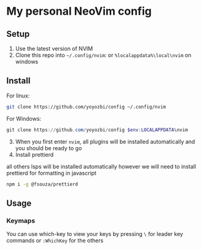 # My personal NeoVim config

## Setup

1. Use the latest version of NVIM
2. Clone this repo into `~/.config/nvim`: or `%localappdata%\local\nvim` on windows

## Install

For linux:

```bash
git clone https://github.com/yoyozbi/config ~/.config/nvim
```

For Windows:

```powershell
git clone https://github.com/yoyozbi/config $env:LOCALAPPDATA\nvim
```

3. When you first enter `nvim`, all plugins will be installed automatically and you should be ready to go
4. Install prettierd 

all others lsps will be installed automatically however we will need to install prettierd for formatting in javascript

```bash
npm i -g @fsouza/prettierd
```

## Usage

### Keymaps

You can use which-key to view your keys by pressing `\` for leader key commands or `:WhichKey` for the others

